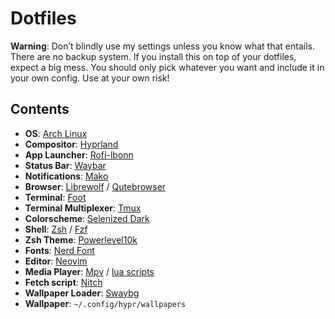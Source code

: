 # Dotfiles

**Warning**: Don’t blindly use my settings unless you know what that entails. There are no backup system. If you install this on top of your dotfiles, expect a big mess. You should only pick whatever you want and include it in your own config. Use at your own risk!

## Contents
- **OS**: [Arch Linux](https://archlinux.org/)
- **Compositor**: [Hyprland](https://github.com/hyprwm/Hyprland)
- **App Launcher**: [Rofi-lbonn](https://github.com/lbonn/rofi)
- **Status Bar**: [Waybar](https://github.com/Alexays/Waybar)
- **Notifications**: [Mako](https://github.com/emersion/mako)
- **Browser**: [Librewolf](https://librewolf.net/) / [Qutebrowser](https://qutebrowser.org/)
- **Terminal**: [Foot](https://codeberg.org/dnkl/foot)
- **Terminal Multiplexer**: [Tmux](https://github.com/tmux/tmux)
- **Colorscheme**: [Selenized Dark](https://github.com/jan-warchol/selenized)
- **Shell**: [Zsh](https://github.com/zsh-users) / [Fzf](https://github.com/junegunn/fzf)
- **Zsh Theme**: [Powerlevel10k](https://github.com/romkatv/powerlevel10k)
- **Fonts**: [Nerd Font](https://www.nerdfonts.com/)
- **Editor**: [Neovim](https://github.com/neovim/neovim)
- **Media Player**: [Mpv](https://mpv.io/) / [lua scripts](https://github.com/mpv-player/mpv/wiki/User-Scripts)
- **Fetch script**: [Nitch](https://github.com/unxsh/nitch)
- **Wallpaper Loader**: [Swaybg](https://github.com/swaywm/swaybg)
- **Wallpaper**: `~/.config/hypr/wallpapers`
